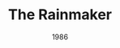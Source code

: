 ---
title: The Rainmaker
date: 1986
layout: productions
featured_image:
Theatre: Players by the Sea
show_details:
- Playwright: N. Richard Nash - wiki
cast:
- Noah: Michael Lipp
crew:
external_links:
---